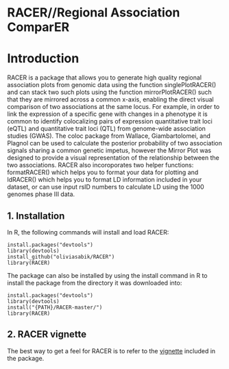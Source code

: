 # RACER//Regional Association ComparER
# Introduction
RACER is a package that allows you to generate high quality regional association plots from genomic data using the function singlePlotRACER() and can stack two such plots using the function mirrorPlotRACER() such that they are mirrored across a common x-axis, enabling the direct visual comparison of two associations at the same locus. For example, in order to link the expression of a specific gene with changes in a phenotype it is common to identify colocalizing pairs of expression quantitative trait loci (eQTL) and quantitative trait loci (QTL) from genome-wide association studies (GWAS). The coloc package from Wallace, Giambartolomei, and Plagnol can be used to calculate the posterior probability of two association signals sharing a common genetic impetus, however the Mirror Plot was designed to provide a visual representation of the relationship between the two associations. RACER also incoroporates two helper functions: formatRACER() which helps you to format your data for plotting and ldRACER() which helps you to format LD information included in your dataset, or can use input rsID numbers to calculate LD using the 1000 genomes phase III data. 

## 1. Installation
In R, the following commands will install and load RACER:
```
install.packages("devtools") 
library(devtools) 
install_github("oliviasabik/RACER") 
library(RACER)
```
The package can also be installed by using the install command in R to install the package from the directory it was downloaded into:
```
install.packages("devtools") 
library(devtools)
install("{PATH}/RACER-master/")
library(RACER)
```
## 2. RACER vignette
The best way to get a feel for RACER is to refer to the [vignette](https://oliviasabik.github.io/RACERweb/articles/IntroToRACER.html) included in the package. 

